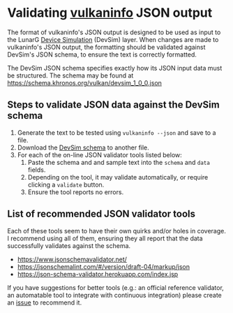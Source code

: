 # Validating [vulkaninfo](https://github.com/KhronosGroup/Vulkan-Tools/tree/master/vulkaninfo) JSON output

The format of vulkaninfo's JSON output is designed to be used as input to the LunarG
[Device Simulation](https://github.com/LunarG/VulkanTools/blob/master/layersvt/device_simulation.md)
(DevSim) layer.
When changes are made to vulkaninfo's JSON output, the formatting should be
validated against DevSim's JSON schema, to ensure the text is correctly
formatted.

The DevSim JSON schema specifies exactly how its JSON input data must
be structured.
The schema may be found at
https://schema.khronos.org/vulkan/devsim_1_0_0.json

## Steps to validate JSON data against the DevSim schema

1. Generate the text to be tested using `vulkaninfo --json` and save to a file.
1. Download the [DevSim schema](https://schema.khronos.org/vulkan/devsim_1_0_0.json) to another file.
1. For each of the on-line JSON validator tools listed below:
   1. Paste the schema and and sample text into the `schema` and `data` fields.
   1. Depending on the tool, it may validate automatically, or require clicking a `validate` button.
   1. Ensure the tool reports no errors.

## List of recommended JSON validator tools

Each of these tools seem to have their own quirks and/or holes in coverage.
I recommend using all of them, ensuring they all report that the data successfully
validates against the schema.
* https://www.jsonschemavalidator.net/
* https://jsonschemalint.com/#/version/draft-04/markup/json
* https://json-schema-validator.herokuapp.com/index.jsp

If you have suggestions for better tools
(e.g.: an official reference validator,
an automatable tool to integrate with continuous integration)
please create an
[issue](https://github.com/KhronosGroup/Vulkan-Tools/issues)
to recommend it.
